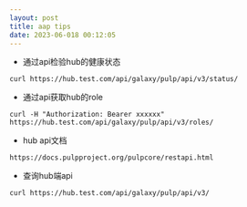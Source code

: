 ```yaml
---
layout: post
title: aap tips
date: 2023-06-018 00:12:05
---
```


- 通过api检验hub的健康状态

```
curl https://hub.test.com/api/galaxy/pulp/api/v3/status/
```

- 通过api获取hub的role

```
curl -H "Authorization: Bearer xxxxxx" https://hub.test.com/api/galaxy/pulp/api/v3/roles/
```

- hub api文档

```
https://docs.pulpproject.org/pulpcore/restapi.html
```

- 查询hub端api

```
curl https://hub.test.com/api/galaxy/pulp/api/v3/
```

